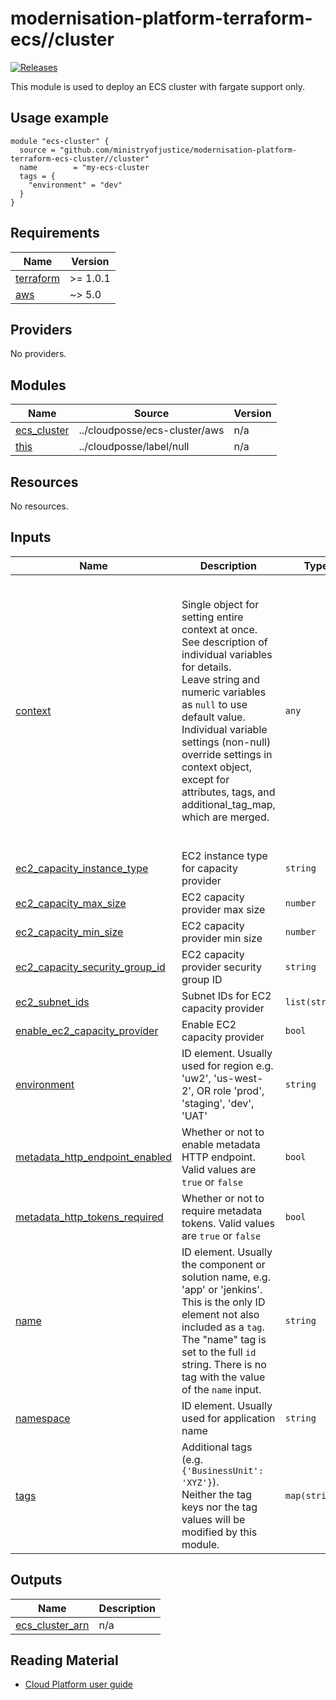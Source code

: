 <!-- Rename the heading when using this template -->
# modernisation-platform-terraform-ecs//cluster


<!-- Change the URL in the release badge to point towards your new repository -->
[![Releases](https://img.shields.io/github/release/ministryofjustice/terraform-ecs/all.svg?style=flat-square)](https://github.com/ministryofjustice/terraform-ecs/releases)

<!-- Add a short description of the module -->
This module is used to deploy an ECS cluster with fargate support only.

## Usage example

<!-- Describe how to use the module -->

<!-- Change the source URL below to point towards your new repository -->
```hcl
module "ecs-cluster" {
  source = "github.com/ministryofjustice/modernisation-platform-terraform-ecs-cluster//cluster"
  name        = "my-ecs-cluster
  tags = {
    "environment" = "dev"
  }
}
```

<!-- See the [examples/](examples/) folder for more information. -->

<!-- BEGIN_TF_DOCS -->
## Requirements

| Name                                                                      | Version  |
| ------------------------------------------------------------------------- | -------- |
| <a name="requirement_terraform"></a> [terraform](#requirement\_terraform) | >= 1.0.1 |
| <a name="requirement_aws"></a> [aws](#requirement\_aws)                   | ~> 5.0   |

## Providers

No providers.

## Modules

| Name                                                                    | Source                        | Version |
| ----------------------------------------------------------------------- | ----------------------------- | ------- |
| <a name="module_ecs_cluster"></a> [ecs\_cluster](#module\_ecs\_cluster) | ../cloudposse/ecs-cluster/aws | n/a     |
| <a name="module_this"></a> [this](#module\_this)                        | ../cloudposse/label/null      | n/a     |

## Resources

No resources.

## Inputs

| Name                                                                                                                                 | Description                                                                                                                                                                                                                                                                                                                                 | Type           | Default                                                                                                                                                                                                                                                                                                                                                                                                                                                                                | Required |
| ------------------------------------------------------------------------------------------------------------------------------------ | ------------------------------------------------------------------------------------------------------------------------------------------------------------------------------------------------------------------------------------------------------------------------------------------------------------------------------------------- | -------------- | -------------------------------------------------------------------------------------------------------------------------------------------------------------------------------------------------------------------------------------------------------------------------------------------------------------------------------------------------------------------------------------------------------------------------------------------------------------------------------------- | :------: |
| <a name="input_context"></a> [context](#input\_context)                                                                              | Single object for setting entire context at once.<br>See description of individual variables for details.<br>Leave string and numeric variables as `null` to use default value.<br>Individual variable settings (non-null) override settings in context object,<br>except for attributes, tags, and additional\_tag\_map, which are merged. | `any`          | <pre>{<br>  "additional_tag_map": {},<br>  "attributes": [],<br>  "delimiter": null,<br>  "descriptor_formats": {},<br>  "enabled": true,<br>  "environment": null,<br>  "id_length_limit": null,<br>  "label_key_case": null,<br>  "label_order": [],<br>  "label_value_case": null,<br>  "labels_as_tags": [<br>    "unset"<br>  ],<br>  "name": null,<br>  "namespace": null,<br>  "regex_replace_chars": null,<br>  "stage": null,<br>  "tags": {},<br>  "tenant": null<br>}</pre> |    no    |
| <a name="input_ec2_capacity_instance_type"></a> [ec2\_capacity\_instance\_type](#input\_ec2\_capacity\_instance\_type)               | EC2 instance type for capacity provider                                                                                                                                                                                                                                                                                                     | `string`       | `"t3.medium"`                                                                                                                                                                                                                                                                                                                                                                                                                                                                          |    no    |
| <a name="input_ec2_capacity_max_size"></a> [ec2\_capacity\_max\_size](#input\_ec2\_capacity\_max\_size)                              | EC2 capacity provider max size                                                                                                                                                                                                                                                                                                              | `number`       | `1`                                                                                                                                                                                                                                                                                                                                                                                                                                                                                    |    no    |
| <a name="input_ec2_capacity_min_size"></a> [ec2\_capacity\_min\_size](#input\_ec2\_capacity\_min\_size)                              | EC2 capacity provider min size                                                                                                                                                                                                                                                                                                              | `number`       | `1`                                                                                                                                                                                                                                                                                                                                                                                                                                                                                    |    no    |
| <a name="input_ec2_capacity_security_group_id"></a> [ec2\_capacity\_security\_group\_id](#input\_ec2\_capacity\_security\_group\_id) | EC2 capacity provider security group ID                                                                                                                                                                                                                                                                                                     | `string`       | `""`                                                                                                                                                                                                                                                                                                                                                                                                                                                                                   |    no    |
| <a name="input_ec2_subnet_ids"></a> [ec2\_subnet\_ids](#input\_ec2\_subnet\_ids)                                                     | Subnet IDs for EC2 capacity provider                                                                                                                                                                                                                                                                                                        | `list(string)` | `[]`                                                                                                                                                                                                                                                                                                                                                                                                                                                                                   |    no    |
| <a name="input_enable_ec2_capacity_provider"></a> [enable\_ec2\_capacity\_provider](#input\_enable\_ec2\_capacity\_provider)         | Enable EC2 capacity provider                                                                                                                                                                                                                                                                                                                | `bool`         | `false`                                                                                                                                                                                                                                                                                                                                                                                                                                                                                |    no    |
| <a name="input_environment"></a> [environment](#input\_environment)                                                                  | ID element. Usually used for region e.g. 'uw2', 'us-west-2', OR role 'prod', 'staging', 'dev', 'UAT'                                                                                                                                                                                                                                        | `string`       | n/a                                                                                                                                                                                                                                                                                                                                                                                                                                                                                    |   yes    |
| <a name="input_metadata_http_endpoint_enabled"></a> [metadata\_http\_endpoint\_enabled](#input\_metadata\_http\_endpoint\_enabled)   | Whether or not to enable metadata HTTP endpoint. Valid values are `true` or `false`                                                                                                                                                                                                                                                         | `bool`         | `true`                                                                                                                                                                                                                                                                                                                                                                                                                                                                                 |    no    |
| <a name="input_metadata_http_tokens_required"></a> [metadata\_http\_tokens\_required](#input\_metadata\_http\_tokens\_required)      | Whether or not to require metadata tokens. Valid values are `true` or `false`                                                                                                                                                                                                                                                               | `bool`         | `true`                                                                                                                                                                                                                                                                                                                                                                                                                                                                                 |    no    |
| <a name="input_name"></a> [name](#input\_name)                                                                                       | ID element. Usually the component or solution name, e.g. 'app' or 'jenkins'.<br>This is the only ID element not also included as a `tag`.<br>The "name" tag is set to the full `id` string. There is no tag with the value of the `name` input.                                                                                             | `string`       | n/a                                                                                                                                                                                                                                                                                                                                                                                                                                                                                    |   yes    |
| <a name="input_namespace"></a> [namespace](#input\_namespace)                                                                        | ID element. Usually used for application name                                                                                                                                                                                                                                                                                               | `string`       | n/a                                                                                                                                                                                                                                                                                                                                                                                                                                                                                    |   yes    |
| <a name="input_tags"></a> [tags](#input\_tags)                                                                                       | Additional tags (e.g. `{'BusinessUnit': 'XYZ'}`).<br>Neither the tag keys nor the tag values will be modified by this module.                                                                                                                                                                                                               | `map(string)`  | `{}`                                                                                                                                                                                                                                                                                                                                                                                                                                                                                   |    no    |

## Outputs

| Name                                                                                  | Description |
| ------------------------------------------------------------------------------------- | ----------- |
| <a name="output_ecs_cluster_arn"></a> [ecs\_cluster\_arn](#output\_ecs\_cluster\_arn) | n/a         |
<!-- END_TF_DOCS -->

<!-- Uncomment the below if this module uses tags -->

<!--
## Tags

Some of the inputs for this module are tags. All infrastructure resources must be tagged to meet the MOJ Technical Guidance on [Documenting owners of infrastructure](https://technical-guidance.service.justice.gov.uk/documentation/standards/documenting-infrastructure-owners.html).

| Name                   | Description                                                                            |  Type  |   Default    | Required |
| ---------------------- | -------------------------------------------------------------------------------------- | :----: | :----------: | :------: |
| application            |                                                                                        | string |      -       |   yes    |
| business-unit          | Area of the MOJ responsible for the service                                            | string | `mojdigital` |   yes    |
| environment-name       |                                                                                        | string |      -       |   yes    |
| infrastructure-support | The team responsible for managing the infrastructure. Should be of the form team-email | string |      -       |   yes    |
| is-production          |                                                                                        | string |   `false`    |   yes    |
| team_name              |                                                                                        | string |      -       |   yes    |
| namespace              |                                                                                        | string |      -       |   yes    |
-->

## Reading Material

<!-- Add links to external sources, e.g. Kubernetes or AWS documentation -->

- [Cloud Platform user guide](https://user-guide.cloud-platform.service.justice.gov.uk/#cloud-platform-user-guide)
